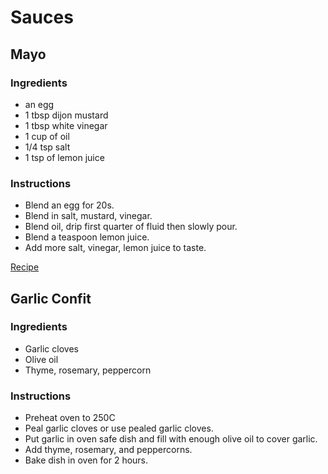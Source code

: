 # Sauces

## Mayo

### Ingredients

- an egg
- 1 tbsp dijon mustard
- 1 tbsp white vinegar
- 1 cup of oil
- 1/4 tsp salt
- 1 tsp of lemon juice

### Instructions

- Blend an egg for 20s.
- Blend in salt, mustard, vinegar.
- Blend oil, drip first quarter of fluid then slowly pour.
- Blend a teaspoon lemon juice.
- Add more salt, vinegar, lemon juice to taste.

[Recipe](https://www.inspiredtaste.net/25943/homemade-mayonnaise-recipe/)

## Garlic Confit

### Ingredients

- Garlic cloves
- Olive oil
- Thyme, rosemary, peppercorn

### Instructions

- Preheat oven to 250C
- Peal garlic cloves or use pealed garlic cloves.
- Put garlic in oven safe dish and fill with enough olive oil to cover garlic.
- Add thyme, rosemary, and peppercorns.
- Bake dish in oven for 2 hours.
